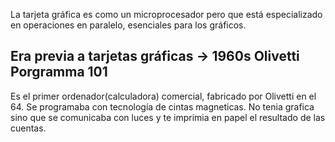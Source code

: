 
La tarjeta gráfica es como un microprocesador pero que está especializado en operaciones en paralelo, esenciales para los gráficos.






## Era previa a tarjetas gráficas -> 1960s Olivetti Porgramma 101
Es el primer ordenador(calculadora) comercial, fabricado por Olivetti en el 64. Se programaba con tecnología de cintas magneticas.
No tenia grafica sino que se comunicaba con luces y te imprimia en papel el resultado de las cuentas.
